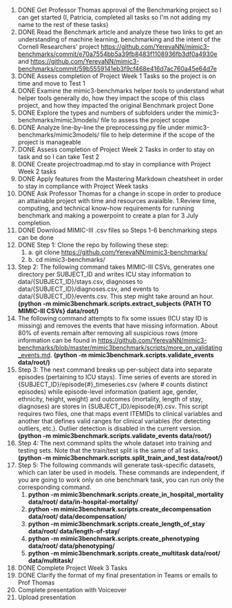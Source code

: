 1. DONE Get Professor Thomas approval of the Benchmarking project	so I can get started (I, Patricia, completed all tasks so I'm not adding my name to the rest of these tasks)
1. DONE Read the  Benchmark article and analyze these two links to get an understanding of machine learning, benchmarking and the intent of the Cornell Researchers' project https://github.com/YerevaNN/mimic3-benchmarks/commit/e70a7554bb5a39fb8483f1108936fb3df0a4930e  and	
https://github.com/YerevaNN/mimic3-benchmarks/commit/59b5559141eb3f9cf468e416d7ac760a45e64d7e	
1. DONE Assess completion of Project Week 1 Tasks so the project is on time and move to Test 1 
1. DONE Examine the mimic3-benchmarks helper tools 	to understand what helper tools generally do, how they impact the scope of this class project, and how they impacted the original Benchmark project	Done
1. DONE Explore the types and numbers of subfolders under the  mimic3-benchmarks/mimic3models/ file to assess the project scope
1. DONE Analyze line-by-line the preprocessing.py file under mimic3-benchmarks/mimic3models/ file	to help determine if the scope of the project is manageable
1. DONE Assess completion of Project Week 2 Tasks in order to stay on task and so I can take Test 2
1. DONE Create projectroadmap.md to stay in compliance with Project Week 2 tasks
1. DONE Apply features from the Mastering Markdown cheatsheet 	in order to stay in compliance with Project Week tasks 
1. DONE Ask Professor Thomas for a change in scope	in order to produce an attainable project with time and resources avaialble. 
1.Review time, computing, and technical know-how requirements  for running benchmark and making a powerpoint to create a plan for 3 July completion. 
1. DONE Download MIMIC-III .csv files	so Steps 1-6 benchmarking steps can be done
1. DONE Step 1: Clone the repo by following these step:
    1. a. git clone https://github.com/YerevaNN/mimic3-benchmarks/
    1. b. cd mimic3-benchmarks/
1. Step 2: The following command takes MIMIC-III CSVs, generates one directory per SUBJECT_ID and writes ICU stay information to data/{SUBJECT_ID}/stays.csv, diagnoses to data/{SUBJECT_ID}/diagnoses.csv, and events to data/{SUBJECT_ID}/events.csv. This step might take around an hour. **(python -m mimic3benchmark.scripts.extract_subjects {PATH TO MIMIC-III CSVs} data/root/)**
1. The following command attempts to fix some issues (ICU stay ID is missing) and removes the events that have missing information. About 80% of events remain after removing all suspicious rows (more information can be found in https://github.com/YerevaNN/mimic3-benchmarks/blob/master/mimic3benchmark/scripts/more_on_validating_events.md. **(python -m mimic3benchmark.scripts.validate_events data/root/)**
1. Step 3: The next command breaks up per-subject data into separate episodes (pertaining to ICU stays). Time series of events are stored in {SUBJECT_ID}/episode{#}_timeseries.csv (where # counts distinct episodes) while episode-level information (patient age, gender, ethnicity, height, weight) and outcomes (mortality, length of stay, diagnoses) are stores in {SUBJECT_ID}/episode{#}.csv. This script requires two files, one that maps event ITEMIDs to clinical variables and another that defines valid ranges for clinical variables (for detecting outliers, etc.). Outlier detection is disabled in the current version. **(python -m mimic3benchmark.scripts.validate_events data/root/)**
1. Step 4: The next command splits the whole dataset into training and testing sets. Note that the train/test split is the same of all tasks. **(python -m mimic3benchmark.scripts.split_train_and_test data/root/)**
1. Step 5: The following commands will generate task-specific datasets, which can later be used in models. These commands are independent, if you are going to work only on one benchmark task, you can run only the corresponding command.
    1. **python -m mimic3benchmark.scripts.create_in_hospital_mortality data/root/ data/in-hospital-mortality/**
    1. **python -m mimic3benchmark.scripts.create_decompensation data/root/ data/decompensation/**
    1. **python -m mimic3benchmark.scripts.create_length_of_stay data/root/ data/length-of-stay/**
    1. **python -m mimic3benchmark.scripts.create_phenotyping data/root/ data/phenotyping/**
    1. **python -m mimic3benchmark.scripts.create_multitask data/root/ data/multitask/**
18. DONE Complete Project Week 3 Tasks 
19. DONE Clarify the format of my final presentation in Teams or emails to Prof Thomas
20. Complete presentation with Voiceover
21. Upload presentation

